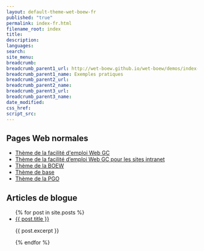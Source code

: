 ```yaml
---
layout: default-theme-wet-boew-fr
published: "true"
permalink: index-fr.html
filename_root: index
title:
description:
languages:
search:
site_menu:
breadcrumb:
breadcrumb_parent1_url: http://wet-boew.github.io/wet-boew/demos/index-fra.html
breadcrumb_parent1_name: Exemples pratiques
breadcrumb_parent2_url:
breadcrumb_parent2_name:
breadcrumb_parent3_url:
breadcrumb_parent3_name:
date_modified:
css_href:
script_src:
---
```


## Pages Web normales ##
* [Thème de la facilité d'emploi Web GC](theme-gcwu-fegc/index-fr.html)
* [Thème de la facilité d’emploi Web GC pour les sites intranet](theme-gcwu-intranet/index-fr.html)
* [Thème de la BOEW](theme-wet-boew/index-fr.html)
* [Thème de base](theme-base/index-fr.html)
* [Thème de la PGO](theme-ogpl/index-fr.html)

## Articles de blogue ##
<ul>
{% for post in site.posts %}
    <li>
		<a href="{{ post.url }}">{{ post.title }}</a>
		<p>{{ post.excerpt }}</p>
    </li>
{% endfor %}
</ul>